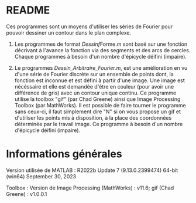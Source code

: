 # README

Ces programmes sont un moyens d'utiliser les séries de Fourier pour pouvoir dessiner un contour dans le plan complexe.

  1. Les programmes de format *Dessinf*Forme.*m* sont basé sur une fonction décrivant à l'avance la fonction via des segments et des arcs de cercles.
     Chaque programmes à besoin d'un nombre d'épicycle déifini (impaire).

  2. Le programmes *Dessin_Arbitraire_Fourier.m*, est une amélioration en vu d'une série de Fourier discrète sur un ensemble de points dont,
  la fonction est inconnue et est défini à partir d'une image.
  Une image est nécéssaire et elle est demandée d'être en couleur (pour avoir une différence de gris) avec un contour unique continu.
  Ce programme utilise  la toolbox "gif" (par Chad Greene) ainsi que Image Processing Toolbox (par MathWorks).
  Il est possible de faire tourner le programme sans ceux-ci, il faut simplement dire "N" si on vous propose un gif et d'utiliser les points mis à disposition,
  à la place des coordonnées déterminée par le travail image.
  Ce programme à besoin d'un nombre d'épicycle déifini (impaire).

# Informations générales
Version utilisée de MATLAB : 
  R2022b Update 7 (9.13.0.2399474)
  64-bit (win64)
  September 30, 2023

  Toolbox :
  Version de Image Processing (MathWorks) : v11.6;
  gif (Chad Greene) : v1.0.0.1
